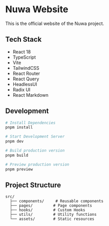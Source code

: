 # Nuwa Website

This is the official website of the Nuwa project.

## Tech Stack

- React 18
- TypeScript
- Vite
- TailwindCSS
- React Router
- React Query
- HeadlessUI
- Radix UI
- React Markdown

## Development

```bash
# Install Dependencies
pnpm install

# Start Development Server
pnpm dev

# Build production version
pnpm build

# Preview production version
pnpm preview
```

## Project Structure

```
src/
  ├── components/     # Reusable components
  ├── pages/         # Page components
  ├── hooks/         # Custom Hooks
  ├── utils/         # Utility functions
  └── assets/        # Static resources
```
